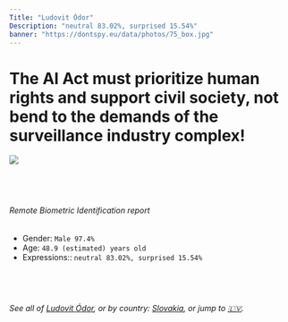 ```yaml
---
Title: "Ludovit Ódor"
Description: "neutral 83.02%, surprised 15.54%"
banner: "https://dontspy.eu/data/photos/75_box.jpg"
---
```


# The AI Act must prioritize human rights and support civil society, not bend to the demands of the surveillance industry complex!

<link rel="stylesheet" type="text/css" href="/css/blog.css" />

<div class="is-fake" hidden>

_This image is **clearly fake**_, yet we [continue to collect them because the AI Act negotiations](/blog/why-deepfake/) are heading in a direction that will only make people's lives more complicated. For a more in-depth explanation, read: [Double threat: why losing the battle against Face Biometrics would fuel the proliferation of deepfakes](/blog/the-dual-threat-how-losing-the-biometric-battle-fuels-deepfake-proliferation/).


</div>

<!-- <img src="https://dontspy.eu/data/photos/54_box.jpg" /> -->
<img src="https://dontspy.eu/data/photos/75_box.jpg" />

## <br>

###### Remote Biometric Identification report

* <span class="label">Gender:</span> `Male 97.4%`
* <span class="label">Age:</span> `48.9 (estimated) years old`
* <span class="label">Expressions::</span> `neutral 83.02%, surprised 15.54%`

## <br>

###### See all of [Ludovit Ódor](/policymaker#Ludovit%20%C3%93dor), or by country: [Slovakia](/country#Slovakia), or jump to [🇱🇻](/x/249).

## <br>
